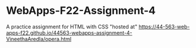 # WebApps-F22-Assignment-4
A practice assignment for HTML with CSS
"hosted at" https://44-563-web-apps-f22.github.io/44563-webapps-assignment-4-VineethaAredla/opera.html